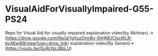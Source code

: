 # VisualAidForVisuallyImpaired-G55-PS24
Repo for Visual Aid for visually impaired
explaination video(by Abhinav) -> (https://drive.google.com/file/d/1gXszOmrBv-5hHMUCIscIKLR-by46wj89/view?usp=drive_link)
explaination video(By Sairam)->(https://youtu.be/QuRcNzJBbLU)
